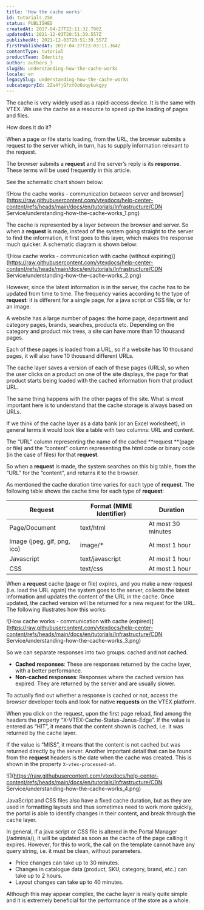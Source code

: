 ```yaml
---
title: 'How the cache works'
id: tutorials_258
status: PUBLISHED
createdAt: 2017-04-27T22:11:32.790Z
updatedAt: 2021-12-03T20:51:39.557Z
publishedAt: 2021-12-03T20:51:39.557Z
firstPublishedAt: 2017-04-27T23:03:11.364Z
contentType: tutorial
productTeam: Identity
author: authors_3
slugEN: understanding-how-the-cache-works
locale: en
legacySlug: understanding-how-the-cache-works
subcategoryId: 2Za4fjGfxYOo6oqykukgyy
---
```


The cache is very widely used as a rapid-access device. It is the same with VTEX. We use the cache as a resource to speed up the loading of pages and files.

How does it do it?

When a page or file starts loading, from the URL, the browser submits a request to the server which, in turn, has to supply information relevant to the request. 

The browser submits a **request** and the server’s reply is its **response**. These terms will be used frequently in this article. 

See the schematic chart shown below:

![How the cache works - communication between server and browser](https://raw.githubusercontent.com/vtexdocs/help-center-content/refs/heads/main/docs/en/tutorials/Infrastructure/CDN Service/understanding-how-the-cache-works_1.png)

The cache is represented by a layer between the browser and server. So when a **request** is made, instead of the system going straight to the server to find the information, it first goes to this layer, which makes the response much quicker. A schematic diagram is shown below:

![How cache works - communication with cache (without expiring)](https://raw.githubusercontent.com/vtexdocs/help-center-content/refs/heads/main/docs/en/tutorials/Infrastructure/CDN Service/understanding-how-the-cache-works_2.png)

However, since the latest information is in the server, the cache has to be updated from time to time. The frequency varies according to the type of **request**: it is different for a single page, for a java script or CSS file, or for an image.

A website has a large number of pages: the home page, department and category pages, brands, searches, products etc. Depending on the category and product mix trees, a site can have more than 10 thousand pages.

Each of these pages is loaded from a URL, so if a website has 10 thousand pages, it will also have 10 thousand different URLs. 

The cache layer saves a version of each of these pages (URLs), so when the user clicks on a product on one of the site displays, the page for that product starts being loaded with the cached information from that product URL. 

The same thing happens with the other pages of the site. What is most important here is to understand that the cache storage is always based on URLs.

If we think of the cache layer as a data bank (or an Excel worksheet), in general terms it would look like a table with two columns: URL and content. 

The “URL” column representing the name of the cached **request **(page or file) and the “content” column representing the html code or binary code (in the case of files) for that **request**.

So when a **request** is made, the system searches on this big table, from the “URL” for the “content”, and returns it to the browser.

As mentioned the cache duration time varies for each type of **request**. The following table shows the cache time for each type of **request**:

| Request                      | Format (MIME Identifier) | Duration           |
|------------------------------|--------------------------|--------------------|
| Page/Document                | text/html                | At most 30 minutes |
| Image (jpeg, gif, png, ico)  | image/*                  | At most 1 hour     |
| Javascript                   | text/javascript          | At most 1 hour     |
| CSS                          | text/css                 | At most 1 hour     |

When a **request** cache (page or file) expires, and you make a new request (i.e. load the URL again) the system goes to the server, collects the latest information and updates the content of the URL in the cache. Once updated, the cached version will be returned for a new request for the URL. The following illustrates how this works:

![How cache works - communication with cache (expired)](https://raw.githubusercontent.com/vtexdocs/help-center-content/refs/heads/main/docs/en/tutorials/Infrastructure/CDN Service/understanding-how-the-cache-works_3.png)

So we can separate responses into two groups: cached and not cached.

- __Cached responses__: These are responses returned by the cache layer, with a better performance.
- __Non-cached responses__: Responses where the cached version has expired. They are returned by the server and are usually slower.

To actually find out whether a response is cached or not, access the browser developer tools and look for native **requests** on the VTEX platform. 

When you click on the request, upon the first page reload, find among the headers the property “X-VTEX-Cache-Status-Janus-Edge”. If the value is entered as “HIT”, it means that the content shown is cached, i.e. it was returned by the cache layer. 

If the value is “MISS”, it means that the content is not cached but was returned directly by the server. Another important detail that can be found from the **request** headers is the date when the cache was created. This is shown in the property `X-vtex-processed-at`.

![](https://raw.githubusercontent.com/vtexdocs/help-center-content/refs/heads/main/docs/en/tutorials/Infrastructure/CDN Service/understanding-how-the-cache-works_4.png)

JavaScript and CSS files also have a fixed cache duration, but as they are used in formatting layouts and thus sometimes need to work more quickly, the portal is able to identify changes in their content, and break through the cache layer. 

In general, if a java script or CSS file is altered in the Portal Manager (/admin/a/), it will be updated as soon as the cache of the page calling it expires. However, for this to work, the call on the template cannot have any query string, i.e. it must be clean, without parameters.

- Price changes can take up to 30 minutes.
- Changes in catalogue data (product, SKU, category, brand, etc.) can take up to 2 hours.
- Layout changes can take up to 40 minutes.

Although this may appear complex, the cache layer is really quite simple and it is extremely beneficial for the performance of the store as a whole.
